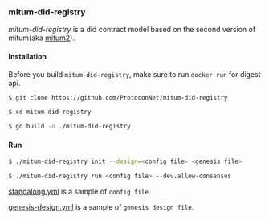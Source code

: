 ### mitum-did-registry

*mitum-did-registry* is a did contract model based on the second version of mitum(aka [mitum2](https://github.com/ProtoconNet/mitum2)).

#### Installation

Before you build `mitum-did-registry`, make sure to run `docker run` for digest api.

```sh
$ git clone https://github.com/ProtoconNet/mitum-did-registry

$ cd mitum-did-registry

$ go build -o ./mitum-did-registry
```

#### Run

```sh
$ ./mitum-did-registry init --design=<config file> <genesis file>

$ ./mitum-did-registry run <config file> --dev.allow-consensus
```

[standalong.yml](standalone.yml) is a sample of `config file`.

[genesis-design.yml](genesis-design.yml) is a sample of `genesis design file`.
